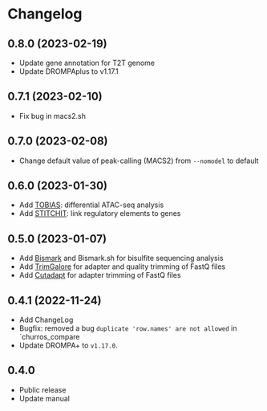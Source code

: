 # Changelog

## 0.8.0 (2023-02-19)
- Update gene annotation for T2T genome
- Update DROMPAplus to v1.17.1

## 0.7.1 (2023-02-10)
- Fix bug in macs2.sh

## 0.7.0 (2023-02-08)
- Change default value of peak-calling (MACS2) from `--nomodel` to default

## 0.6.0 (2023-01-30)
- Add [TOBIAS](https://github.com/loosolab/TOBIAS): differential ATAC-seq analysis
- Add [STITCHIT](https://github.com/SchulzLab/STITCHIT): link regulatory elements to genes

## 0.5.0 (2023-01-07)
- Add [Bismark](https://github.com/FelixKrueger/Bismark) and Bismark.sh for bisulfite sequencing analysis
- Add [TrimGalore](https://github.com/FelixKrueger/TrimGalore) for adapter and quality trimming of FastQ files
- Add [Cutadapt](https://cutadapt.readthedocs.io/en/stable/index.html) for adapter trimming of FastQ files

## 0.4.1 (2022-11-24)
- Add ChangeLog
- Bugfix: removed a bug `duplicate 'row.names' are not allowed` in `churros_compare
- Update DROMPA+ to `v1.17.0`.

## 0.4.0
- Public release
- Update manual
